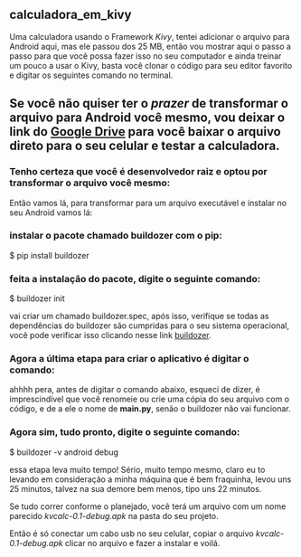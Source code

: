 ## calculadora_em_kivy

Uma calculadora usando o Framework *Kivy*, tentei adicionar o arquivo para Android aqui, mas ele passou dos 25 MB, então vou mostrar aqui o passo a passo para que você possa fazer isso no seu computador e ainda treinar um pouco a usar o Kivy, basta você clonar o código para seu editor favorito e digitar os seguintes comando no terminal.

## Se você não quiser ter o *prazer* de transformar o arquivo para Android você mesmo, vou deixar o link do [Google Drive](https://drive.google.com/file/d/1gdXdRKWNmyNxq2S3683MU_UuCiU9Oavk/view?usp=sharing) para você baixar o arquivo direto para o seu celular e testar a calculadora.

### Tenho certeza que você é desenvolvedor raiz e optou por transformar o arquivo você mesmo:

Então vamos lá, para transformar para um arquivo executável e instalar no seu Android vamos lá:

### instalar o pacote chamado buildozer com o pip:
$ pip install buildozer

### feita a instalação do pacote, digite o seguinte comando:
$ buildozer init

vai criar um chamado buildozer.spec, após isso, verifique se todas as dependências do buildozer são cumpridas para o seu sistema operacional, você pode verificar isso clicando nesse link [buildozer](https://buildozer.readthedocs.io/en/latest/installation.html#targeting-android).

### Agora a última etapa para criar o aplicativo é digitar o comando: 

ahhhh pera, antes de digitar o comando abaixo, esqueci de dizer, é imprescindível que você renomeie ou crie uma cópia do seu arquivo com o código, e de a ele o nome de **main.py**, senão o buildozer não vai funcionar.

### Agora sim, tudo pronto, digite o seguinte comando:
$ buildozer -v android debug

essa etapa leva muito tempo! Sério, muito tempo mesmo, claro eu to levando em consideração a minha máquina que é bem fraquinha, levou uns 25 minutos, talvez na sua demore bem menos, tipo uns 22 minutos.

Se tudo correr conforme o planejado, você terá um arquivo com um nome parecido *kvcalc-0.1-debug.apk* na pasta do seu projeto.

Então é só conectar um cabo usb no seu celular, copiar o arquivo *kvcalc-0.1-debug.apk* clicar no arquivo e fazer a instalar e voilá.
